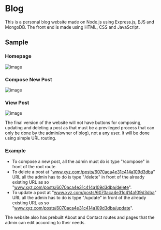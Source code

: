 # Blog 
This is a personal blog website made on Node.js using Express.js, EJS and MongoDB. The front end is made using HTML, CSS and JavaScript.



## Sample
 

### Homepage

![image](https://user-images.githubusercontent.com/66895829/114231933-bffc6500-9998-11eb-8b36-9b4a1011a18c.png)


### Compose New Post

![image](https://user-images.githubusercontent.com/66895829/114232048-ea4e2280-9998-11eb-900e-204b19321f6a.png)


### View Post

![image](https://user-images.githubusercontent.com/66895829/114232084-f4702100-9998-11eb-95e3-c7bec7b8408a.png)



The final version of the website will not have buttons for composing, updating and deleting a post as that must be a previleged process that can only be done by the admin(owner of blog), not a any user. It will be done using simple URL routing. 

### Example
* To compose a new post, all the admin must do is type "/compose" in front of the root route.
* To delete a post at "www.xyz.com/posts/6070aca4e31c414a109d3dba" URL all the admin has to do is type "/delete" in front of the already existing URL as so "www.xyz.com/posts/6070aca4e31c414a109d3dba/delete".
* To update a post at "www.xyz.com/posts/6070aca4e31c414a109d3dba" URL all the admin has to do is type "/update" in front of the already existing URL as so "www.xyz.com/posts/6070aca4e31c414a109d3dba/update".

The website also has prebuilt About and Contact routes and pages that the admin can edit according to their needs.
